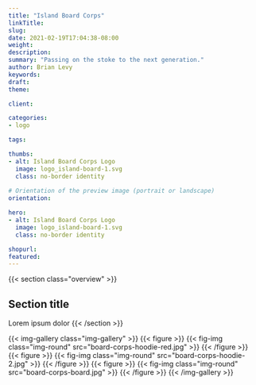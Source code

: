 ```yaml
---
title: "Island Board Corps"
linkTitle:
slug:
date: 2021-02-19T17:04:38-08:00
weight:
description:
summary: "Passing on the stoke to the next generation."
author: Brian Levy
keywords:
draft:
theme: 

client:

categories:
- logo

tags:

thumbs:
- alt: Island Board Corps Logo
  image: logo_island-board-1.svg
  class: no-border identity
  
# Orientation of the preview image (portrait or landscape)
orientation:

hero:
- alt: Island Board Corps Logo
  image: logo_island-board-1.svg
  class: no-border identity

shopurl:
featured:
---
```

{{< section class="overview" >}}
## Section title ##
Lorem ipsum dolor
{{< /section >}}

{{< img-gallery class="img-gallery" >}}
  {{< figure >}}
    {{< fig-img class="img-round" src="board-corps-hoodie-red.jpg" >}}
  {{< /figure >}}
  {{< figure >}}
    {{< fig-img class="img-round" src="board-corps-hoodie-2.jpg" >}}
  {{< /figure >}}
  {{< figure >}}
    {{< fig-img class="img-round" src="board-corps-board.jpg" >}}
  {{< /figure >}}
{{< /img-gallery >}}